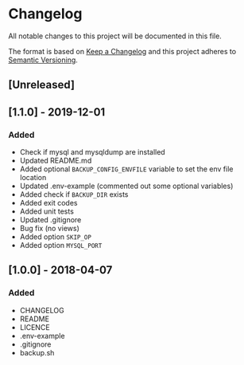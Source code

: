 # Changelog
All notable changes to this project will be documented in this file.

The format is based on [Keep a Changelog](http://keepachangelog.com/en/1.0.0/)
and this project adheres to [Semantic Versioning](http://semver.org/spec/v2.0.0.html).

## [Unreleased]

## [1.1.0] - 2019-12-01
### Added
- Check if mysql and mysqldump are installed
- Updated README.md
- Added optional `BACKUP_CONFIG_ENVFILE` variable to set the env file location
- Updated .env-example (commented out some optional variables)
- Added check if `BACKUP_DIR` exists
- Added exit codes
- Added unit tests
- Updated .gitignore
- Bug fix (no views)
- Added option `SKIP_OP`
- Added option `MYSQL_PORT`

## [1.0.0] - 2018-04-07
### Added
- CHANGELOG
- README
- LICENCE
- .env-example
- .gitignore
- backup.sh

